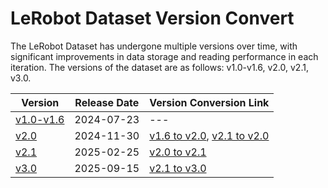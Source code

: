 # LeRobot Dataset Version Convert

The LeRobot Dataset has undergone multiple versions over time, with significant improvements in data storage and reading performance in each iteration. The versions of the dataset are as follows: v1.0-v1.6, v2.0, v2.1, v3.0.

| **Version**                                                  | **Release Date** | **Version Conversion Link**                                                    |
| ------------------------------------------------------------ | ---------------- | ------------------------------------------------------------------------------ |
| [v1.0-v1.6](https://github.com/huggingface/lerobot/pull/302) | 2024-07-23       | ---                                                                            |
| [v2.0](https://github.com/huggingface/lerobot/pull/461)      | 2024-11-30       | [v1.6 to v2.0](./v16_to_v20/README.md), [v2.1 to v2.0](./v21_to_v20/README.md) |
| [v2.1](https://github.com/huggingface/lerobot/pull/711)      | 2025-02-25       | [v2.0 to v2.1](./v20_to_v21/README.md)                                         |
| [v3.0](https://github.com/huggingface/lerobot/pull/1412)     | 2025-09-15       | [v2.1 to v3.0](./v21_to_v30/README.md)                                         |
